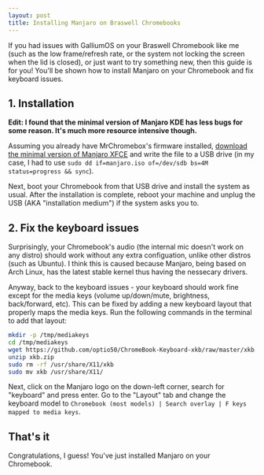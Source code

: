 ```yaml
---
layout: post
title: Installing Manjaro on Braswell Chromebooks
---
```


If you had issues with GalliumOS on your Braswell Chromebook like me (such as the low frame/refresh rate, or the system not locking the screen when the lid is closed), or just want to try something new, then this guide is for you! You'll be shown how to install Manjaro on your Chromebook and fix keyboard issues.

## 1. Installation

**Edit: I found that the minimal version of Manjaro KDE has less bugs for some reason. It's much more resource intensive though.**

Assuming you already have MrChromebox's firmware installed, [download the minimal version of Manjaro XFCE](https://manjaro.org/downloads/official/xfce/) and write the file to a USB drive (in my case, I had to use `sudo dd if=manjaro.iso of=/dev/sdb bs=4M status=progress && sync`).

Next, boot your Chromebook from that USB drive and install the system as usual. After the installation is complete, reboot your machine and unplug the USB (AKA "installation medium") if the system asks you to.

## 2. Fix the keyboard issues

Surprisingly, your Chromebook's audio (the internal mic doesn't work on any distro) should work without any extra configuation, unlike other distros (such as Ubuntu). I think this is caused because Manjaro, being based on Arch Linux, has the latest stable kernel thus having the nessecary drivers.

Anyway, back to the keyboard issues - your keyboard should work fine except for the media keys (volume up/down/mute, brightness, back/forward, etc). This can be fixed by adding a new keyboard layout that properly maps the media keys. Run the following commands in the terminal to add that layout:

```bash
mkdir -p /tmp/mediakeys
cd /tmp/mediakeys
wget https://github.com/optio50/ChromeBook-Keyboard-xkb/raw/master/xkb.zip
unzip xkb.zip
sudo rm -rf /usr/share/X11/xkb
sudo mv xkb /usr/share/X11/
```

Next, click on the Manjaro logo on the down-left corner, search for "keyboard" and press enter. Go to the "Layout" tab and change the keyboard model to `Chromebook (most models) | Search overlay | F keys mapped to media keys`.

## That's it

Congratulations, I guess! You've just installed Manjaro on your Chromebook.
